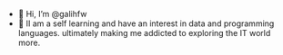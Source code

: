 - 👋 Hi, I’m @galihfw
- 👀 II am a self learning and have an interest in data and programming languages. ultimately making me addicted to exploring the IT world more.

<!---
galihfw/galihfw is a ✨ special ✨ repository because its `README.md` (this file) appears on your GitHub profile.
You can click the Preview link to take a look at your changes.
--->
